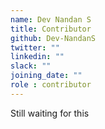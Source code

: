 ```yaml
---
name: Dev Nandan S
title: Contributor
github: Dev-NandanS
twitter: ""
linkedin: ""
slack: ""
joining_date: ""
role : contributor
---
```


Still waiting for this
